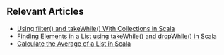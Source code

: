 ## Relevant Articles
- [Using filter() and takeWhile() With Collections in Scala](https://www.baeldung.com/scala/filter-takewhile)
- [Finding Elements in a List using takeWhile() and dropWhile() in Scala](https://www.baeldung.com/scala/list-find-takewhile-dropwhile)
- [Calculate the Average of a List in Scala](https://www.baeldung.com/scala/list-compute-mean-value)
